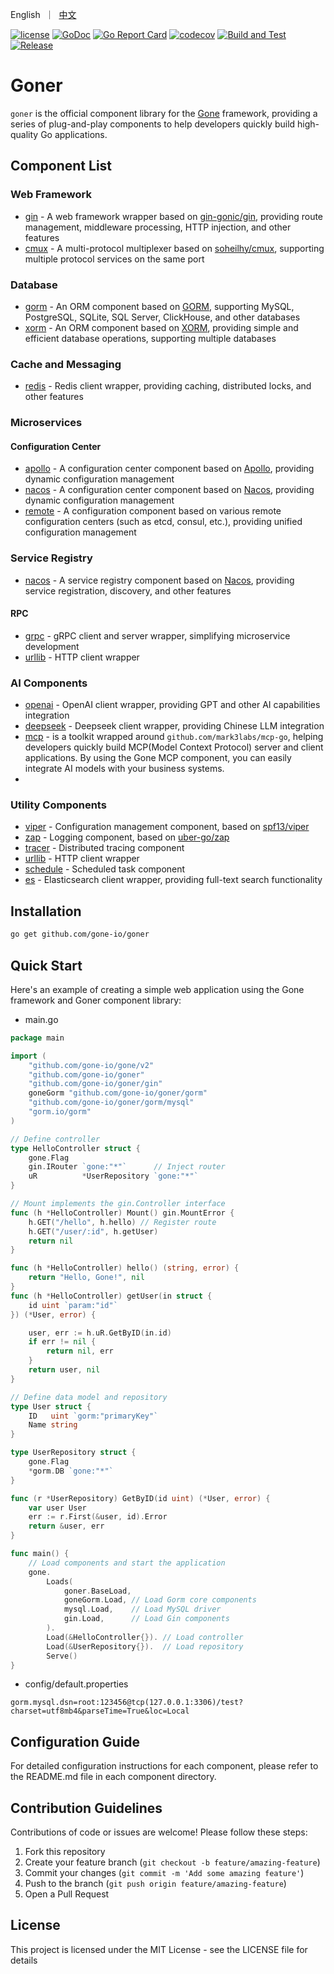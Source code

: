 <p align="left">
   English&nbsp ｜&nbsp <a href="README_CN.md">中文</a>
</p>

[![license](https://img.shields.io/badge/license-MIT-blue)](LICENSE)
[![GoDoc](https://pkg.go.dev/badge/github.com/gone-io/goner.jsonvalue?utm_source=godoc)](http://godoc.org/github.com/gone-io/goner)
[![Go Report Card](https://goreportcard.com/badge/github.com/gone-io/goner)](https://goreportcard.com/report/github.com/gone-io/goner)
[![codecov](https://codecov.io/gh/gone-io/goner/graph/badge.svg?token=H3CROTTDZ1)](https://codecov.io/gh/gone-io/goner)
[![Build and Test](https://github.com/gone-io/goner/actions/workflows/go.yml/badge.svg)](https://github.com/gone-io/goner/actions/workflows/go.yml)
[![Release](https://img.shields.io/github/release/gone-io/goner.svg?style=flat-square)](https://github.com/gone-io/goner/releases)

# Goner

`goner` is the official component library for the [Gone](https://github.com/gone-io/gone) framework, providing a series of plug-and-play components to help developers quickly build high-quality Go applications.

## Component List

### Web Framework
- [gin](./gin) - A web framework wrapper based on [gin-gonic/gin](https://github.com/gin-gonic/gin), providing route management, middleware processing, HTTP injection, and other features
- [cmux](./cmux) - A multi-protocol multiplexer based on [soheilhy/cmux](https://github.com/soheilhy/cmux), supporting multiple protocol services on the same port

### Database
- [gorm](./gorm) - An ORM component based on [GORM](https://gorm.io/), supporting MySQL, PostgreSQL, SQLite, SQL Server, ClickHouse, and other databases
- [xorm](./xorm) - An ORM component based on [XORM](https://xorm.io/), providing simple and efficient database operations, supporting multiple databases

### Cache and Messaging
- [redis](./redis) - Redis client wrapper, providing caching, distributed locks, and other features

### Microservices
#### Configuration Center
- [apollo](./apollo) - A configuration center component based on [Apollo](https://www.apolloconfig.com/), providing dynamic configuration management
- [nacos](./nacos) - A configuration center component based on [Nacos](https://nacos.io/), providing dynamic configuration management
- [remote](./viper/remote) - A configuration component based on various remote configuration centers (such as etcd, consul, etc.), providing unified configuration management

### Service Registry
- [nacos](./nacos) - A service registry component based on [Nacos](https://nacos.io/), providing service registration, discovery, and other features

#### RPC
- [grpc](./grpc) - gRPC client and server wrapper, simplifying microservice development
- [urllib](./urllib) - HTTP client wrapper

### AI Components
- [openai](./openai) - OpenAI client wrapper, providing GPT and other AI capabilities integration
- [deepseek](./deepseek) - Deepseek client wrapper, providing Chinese LLM integration
- [mcp](./mcp) - is a toolkit wrapped around `github.com/mark3labs/mcp-go`, helping developers quickly build MCP(Model Context Protocol)  server and client applications. By using the Gone MCP component, you can easily integrate AI models with your business systems.
- 
### Utility Components
- [viper](./viper) - Configuration management component, based on [spf13/viper](https://github.com/spf13/viper)
- [zap](./zap) - Logging component, based on [uber-go/zap](https://github.com/uber-go/zap)
- [tracer](./tracer) - Distributed tracing component
- [urllib](./urllib) - HTTP client wrapper
- [schedule](./schedule) - Scheduled task component
- [es](./es) - Elasticsearch client wrapper, providing full-text search functionality

## Installation
```bash
go get github.com/gone-io/goner
```

## Quick Start

Here's an example of creating a simple web application using the Gone framework and Goner component library:

- main.go
```go
package main

import (
	"github.com/gone-io/gone/v2"
	"github.com/gone-io/goner"
	"github.com/gone-io/goner/gin"
	goneGorm "github.com/gone-io/goner/gorm"
	"github.com/gone-io/goner/gorm/mysql"
	"gorm.io/gorm"
)

// Define controller
type HelloController struct {
	gone.Flag
	gin.IRouter `gone:"*"`      // Inject router
	uR          *UserRepository `gone:"*"`
}

// Mount implements the gin.Controller interface
func (h *HelloController) Mount() gin.MountError {
	h.GET("/hello", h.hello) // Register route
	h.GET("/user/:id", h.getUser)
	return nil
}

func (h *HelloController) hello() (string, error) {
	return "Hello, Gone!", nil
}
func (h *HelloController) getUser(in struct {
	id uint `param:"id"`
}) (*User, error) {

	user, err := h.uR.GetByID(in.id)
	if err != nil {
		return nil, err
	}
	return user, nil
}

// Define data model and repository
type User struct {
	ID   uint `gorm:"primaryKey"`
	Name string
}

type UserRepository struct {
	gone.Flag
	*gorm.DB `gone:"*"`
}

func (r *UserRepository) GetByID(id uint) (*User, error) {
	var user User
	err := r.First(&user, id).Error
	return &user, err
}

func main() {
	// Load components and start the application
	gone.
		Loads(
			goner.BaseLoad,
			goneGorm.Load, // Load Gorm core components
			mysql.Load,    // Load MySQL driver
			gin.Load,      // Load Gin components
		).
		Load(&HelloController{}). // Load controller
		Load(&UserRepository{}).  // Load repository
		Serve()
}
```

- config/default.properties
```init
gorm.mysql.dsn=root:123456@tcp(127.0.0.1:3306)/test?charset=utf8mb4&parseTime=True&loc=Local
```

## Configuration Guide

For detailed configuration instructions for each component, please refer to the README.md file in each component directory.

## Contribution Guidelines

Contributions of code or issues are welcome! Please follow these steps:

1. Fork this repository
2. Create your feature branch (`git checkout -b feature/amazing-feature`)
3. Commit your changes (`git commit -m 'Add some amazing feature'`)
4. Push to the branch (`git push origin feature/amazing-feature`)
5. Open a Pull Request

## License

This project is licensed under the MIT License - see the LICENSE file for details